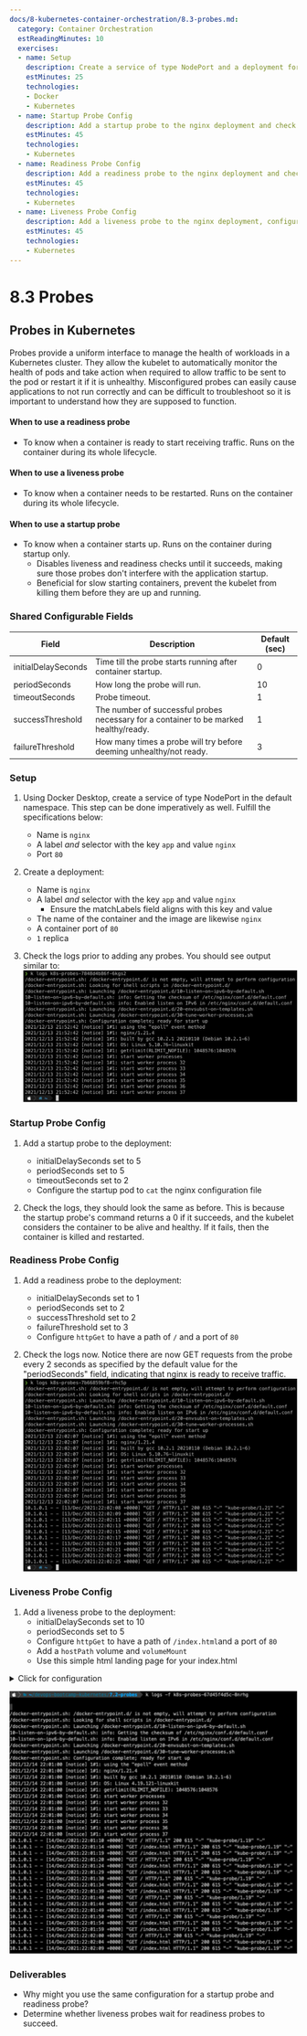 ```yaml
---
docs/8-kubernetes-container-orchestration/8.3-probes.md:
  category: Container Orchestration
  estReadingMinutes: 10
  exercises:
  - name: Setup
    description: Create a service of type NodePort and a deployment for nginx in the default namespace using Docker Desktop.
    estMinutes: 25
    technologies:
    - Docker
    - Kubernetes
  - name: Startup Probe Config
    description: Add a startup probe to the nginx deployment and check the logs.
    estMinutes: 45
    technologies:
    - Kubernetes
  - name: Readiness Probe Config
    description: Add a readiness probe to the nginx deployment and check the logs.
    estMinutes: 45
    technologies:
    - Kubernetes
  - name: Liveness Probe Config
    description: Add a liveness probe to the nginx deployment, configure a hostPath volume and volumeMount, and check the logs.
    estMinutes: 45
    technologies:
    - Kubernetes
---
```


# 8.3 Probes

## Probes in Kubernetes

Probes provide a uniform interface to manage the health of workloads in a Kubernetes cluster. They allow the kubelet to automatically monitor the health of pods and take action when required to allow traffic to be sent to the pod or restart it if it is unhealthy. Misconfigured probes can easily cause applications to not run correctly and can be difficult to troubleshoot so it is important to understand how they are supposed to function.

#### When to use a readiness probe

- To know when a container is ready to start receiving traffic. Runs on the container during its whole lifecycle.

#### When to use a liveness probe

- To know when a container needs to be restarted.  Runs on the container during its whole lifecycle.

#### When to use a startup probe

- To know when a container starts up. Runs on the container during startup only.
  - Disables liveness and readiness checks until it succeeds, making sure those probes don't interfere with the application startup.
  - Beneficial for slow starting containers, prevent the kubelet from killing them before they are up and running.

### Shared Configurable Fields

| Field               | Description                                                                           | Default (sec) |
|---------------------|---------------------------------------------------------------------------------------|--------------|
| initialDelaySeconds | Time till the probe starts running after container startup.                           |       0      |
| periodSeconds       | How long the probe will run.                                                          |      10      |
| timeoutSeconds      | Probe timeout.                                                                        |       1      |
| successThreshold    | The number of successful probes necessary for a container to be marked healthy/ready. |       1      |
| failureThreshold    | How many times a probe will try before deeming unhealthy/not ready.                   |       3      |

### Setup

1. Using Docker Desktop, create a service of type NodePort in the default namespace. This step can be done imperatively as well. Fulfill the specifications below:
    - Name is `nginx`
    - A label *and* selector with the key `app` and value `nginx`
    - Port `80`

2. Create a deployment:
    - Name is `nginx`
    - A label *and* selector with the key `app` and value `nginx`
        - Ensure the matchLabels field aligns with this key and value
    - The name of the container and the image are likewise `nginx`
    - A container port of `80`
    - `1` replica

3. Check the logs prior to adding any probes. You should see output similar to:
![readiness probe before image](img8/logs-before-readiness-probe.svg ':class=img-center :alt= readiness probe before image')

### Startup Probe Config

1. Add a startup probe to the deployment:
    - initialDelaySeconds set to 5
    - periodSeconds set to 5
    - timeoutSeconds set to 2
    - Configure the startup pod to `cat` the nginx configuration file

2. Check the logs, they should look the same as before. This is because the startup probe's command returns a 0 if it succeeds, and the kubelet considers the container to be alive and healthy. If it fails, then the container is killed and restarted.

### Readiness Probe Config

1. Add a readiness probe to the deployment:
    - initialDelaySeconds set to 1
    - periodSeconds set to 2
    - successThreshold set to 2
    - failureThreshold set to 3
    - Configure `httpGet` to have a path of `/` and a port of `80`

2. Check the logs now. Notice there are now GET requests from the probe every 2 seconds as specified by the default value for the "periodSeconds" field, indicating that nginx is ready to receive traffic.
![readiness probe after image](img8/logs-after-readiness-probe.svg ':class=img-center :alt= readiness probe after image')

### Liveness Probe Config

1. Add a liveness probe to the deployment:
    - initialDelaySeconds set to 10
    - periodSeconds set to 5
    - Configure `httpGet` to have a path of `/index.html`and a port of `80`
    - Add a `hostPath` volume and `volumeMount`
    - Use this simple html landing page for your index.html

<details>
    <summary>Click for configuration</summary>

```html
<!DOCTYPE HTML>
<html lang="en">
   <head>
      <META charset="UTF-8">
      <META name="viewport"
         content="width=device-width, initial-scale=1.0">
      <title>Sample Web Page</title>
   </head>
   <body>
      Hello World
   </body>
</html>
```

</details>

![liveness probe after image](img8/logs-after-liveness-probe.svg ':class=img-center :alt= liveness probe after image')

### Deliverables

- Why might you use the same configuration for a startup probe and readiness probe?
- Determine whether liveness probes wait for readiness probes to succeed.
